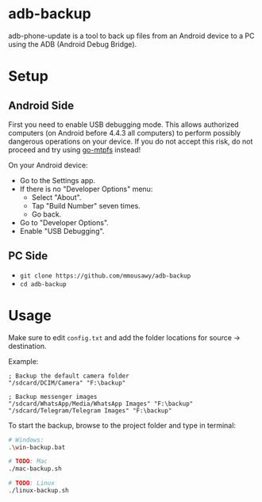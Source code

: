 adb-backup
========

adb-phone-update is a tool to back up files from an Android device to a PC using
the ADB (Android Debug Bridge).

Setup
=====

Android Side
------------

First you need to enable USB debugging mode. This allows authorized computers
(on Android before 4.4.3 all computers) to perform possibly dangerous
operations on your device. If you do not accept this risk, do not proceed and
try using [go-mtpfs](https://github.com/hanwen/go-mtpfs) instead!

On your Android device:

* Go to the Settings app.
* If there is no "Developer Options" menu:
  * Select "About".
  * Tap "Build Number" seven times.
  * Go back.
* Go to "Developer Options".
* Enable "USB Debugging".

PC Side
-------

* `git clone https://github.com/mmousawy/adb-backup`
* `cd adb-backup`

Usage
=====

Make sure to edit `config.txt` and add the folder locations for source -> 
destination.

Example:
```
; Backup the default camera folder
"/sdcard/DCIM/Camera" "F:\backup"

; Backup messenger images
"/sdcard/WhatsApp/Media/WhatsApp Images" "F:\backup"
"/sdcard/Telegram/Telegram Images" "F:\backup"
```

To start the backup, browse to the project folder and type in terminal:

```bash
# Windows: 
.\win-backup.bat

# TODO: Mac
./mac-backup.sh

# TODO: Linux
./linux-backup.sh
```
